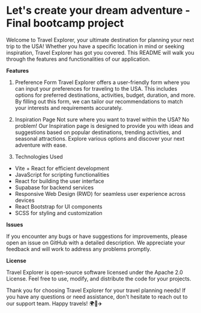 # Let's create your dream adventure - Final bootcamp project
Welcome to Travel Explorer, your ultimate destination for planning your next trip to the USA! Whether you have a specific location in mind or seeking inspiration, Travel Explorer has got you covered. This README will walk you through the features and functionalities of our application.

**Features**
1. Preference Form
Travel Explorer offers a user-friendly form where you can input your preferences for traveling to the USA. This includes options for preferred destinations, activities, budget, duration, and more. By filling out this form, we can tailor our recommendations to match your interests and requirements accurately.

2. Inspiration Page
Not sure where you want to travel within the USA? No problem! Our Inspiration page is designed to provide you with ideas and suggestions based on popular destinations, trending activities, and seasonal attractions. Explore various options and discover your next adventure with ease.

3. Technologies Used
- Vite + React for efficient development
- JavaScript for scripting functionalities
- React for building the user interface
- Supabase for backend services
- Responsive Web Design (RWD) for seamless user experience across devices
- React Bootstrap for UI components
- SCSS for styling and customization


**Issues**

If you encounter any bugs or have suggestions for improvements, please open an issue on GitHub with a detailed description. We appreciate your feedback and will work to address any problems promptly.

**License**

Travel Explorer is open-source software licensed under the Apache 2.0 License. Feel free to use, modify, and distribute the code for your projects.

Thank you for choosing Travel Explorer for your travel planning needs! If you have any questions or need assistance, don't hesitate to reach out to our support team. Happy travels! 🌍🌴✈️
